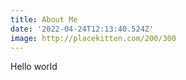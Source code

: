 ```yaml
---
title: About Me
date: '2022-04-24T12:13:40.524Z'
image: http://placekitten.com/200/300
---
```

Hello world